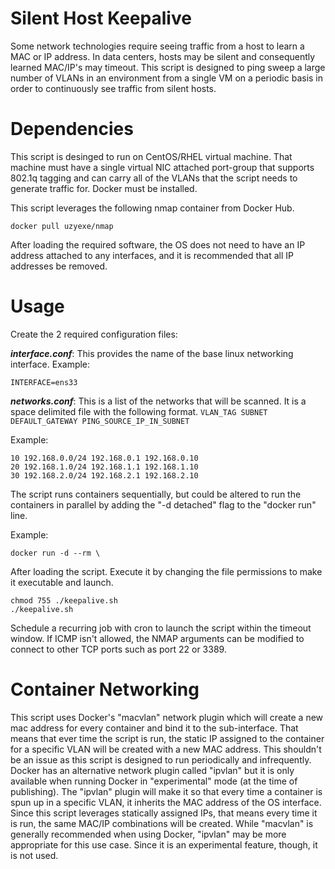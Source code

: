 # Silent Host Keepalive

Some network technologies require seeing traffic from a host to learn a MAC or IP address.  In data centers, hosts may be silent and consequently learned MAC/IP's may timeout.  This script is designed to ping sweep a large number of VLANs in an environment from a single VM on a periodic basis in order to continuously see traffic from silent hosts.

# Dependencies

This script is desinged to run on CentOS/RHEL virtual machine.  That machine must have a single virtual NIC attached port-group that supports 802.1q tagging and can carry all of the VLANs that the script needs to generate traffic for.  Docker must be installed.

This script leverages the following nmap container from Docker Hub.
```
docker pull uzyexe/nmap
```

After loading the required software, the OS does not need to have an IP address attached to any interfaces, and it is recommended that all IP addresses be removed.

# Usage

Create the 2 required configuration files:

***interface.conf***: This provides the name of the base linux networking interface.
Example:
```
INTERFACE=ens33
```

***networks.conf***: This is a list of the networks that will be scanned.  It is a space delimited file with the following format.
`VLAN_TAG SUBNET DEFAULT_GATEWAY PING_SOURCE_IP_IN_SUBNET`

Example:
```
10 192.168.0.0/24 192.168.0.1 192.168.0.10
20 192.168.1.0/24 192.168.1.1 192.168.1.10
30 192.168.2.0/24 192.168.2.1 192.168.2.10
```

The script runs containers sequentially, but could be altered to run the containers in parallel by adding the "-d detached" flag to the "docker run" line.

Example:
```
docker run -d --rm \
```

After loading the script.  Execute it by changing the file permissions to make it executable and launch.
```
chmod 755 ./keepalive.sh
./keepalive.sh
```

Schedule a recurring job with cron to launch the script within the timeout window.  If ICMP isn't allowed, the NMAP arguments can be modified to connect to other TCP ports such as port 22 or 3389.

# Container Networking

This script uses Docker's "macvlan" network plugin which will create a new mac address for every container and bind it to the sub-interface.  That means that ever time the script is run, the static IP assigned to the container for a specific VLAN will be created with a new MAC address.  This shouldn't be an issue as this script is designed to run periodically and infrequently.  Docker has an alternative network plugin called "ipvlan" but it is only available when running Docker in "experimental" mode (at the time of publishing).  The "ipvlan" plugin will make it so that every time a container is spun up in a specific VLAN, it inherits the MAC address of the OS interface.  Since this script leverages statically assigned IPs, that means every time it is run, the same MAC/IP combinations will be created.  While "macvlan" is generally recommended when using Docker, "ipvlan" may be more appropriate for this use case.  Since it is an experimental feature, though, it is not used.
